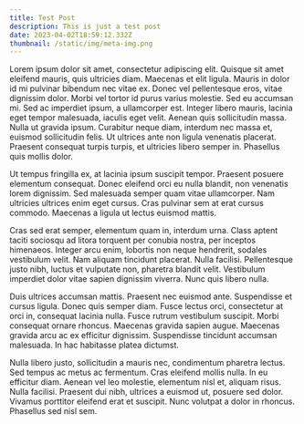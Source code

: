 ```yaml
---
title: Test Post
description: This is just a test post
date: 2023-04-02T18:59:12.332Z
thumbnail: /static/img/meta-img.png
---
```

Lorem ipsum dolor sit amet, consectetur adipiscing elit. Quisque sit amet eleifend mauris, quis ultricies diam. Maecenas et elit ligula. Mauris in dolor id mi pulvinar bibendum nec vitae ex. Donec vel pellentesque eros, vitae dignissim dolor. Morbi vel tortor id purus varius molestie. Sed eu accumsan mi. Sed ac imperdiet ipsum, a ullamcorper est. Integer libero mauris, lacinia eget tempor malesuada, iaculis eget velit. Aenean quis sollicitudin massa. Nulla ut gravida ipsum. Curabitur neque diam, interdum nec massa et, euismod sollicitudin felis. Ut ultrices ante non ligula venenatis placerat. Praesent consequat turpis turpis, et ultricies libero semper in. Phasellus quis mollis dolor.

Ut tempus fringilla ex, at lacinia ipsum suscipit tempor. Praesent posuere elementum consequat. Donec eleifend orci eu nulla blandit, non venenatis lorem dignissim. Sed malesuada semper quam vitae ullamcorper. Nam ultricies ultrices enim eget cursus. Cras pulvinar sem at erat cursus commodo. Maecenas a ligula ut lectus euismod mattis.

Cras sed erat semper, elementum quam in, interdum urna. Class aptent taciti sociosqu ad litora torquent per conubia nostra, per inceptos himenaeos. Integer arcu enim, lobortis non neque hendrerit, sodales vestibulum velit. Nam aliquam tincidunt placerat. Nulla facilisi. Pellentesque justo nibh, luctus et vulputate non, pharetra blandit velit. Vestibulum imperdiet dolor vitae sapien dignissim viverra. Nunc quis libero nulla.

Duis ultrices accumsan mattis. Praesent nec euismod ante. Suspendisse et cursus ligula. Donec quis semper diam. Fusce lectus orci, consectetur at orci in, consequat lacinia nulla. Fusce rutrum vestibulum suscipit. Morbi consequat ornare rhoncus. Maecenas gravida sapien augue. Maecenas gravida arcu ac ex efficitur dignissim. Suspendisse tincidunt accumsan malesuada. In hac habitasse platea dictumst.

Nulla libero justo, sollicitudin a mauris nec, condimentum pharetra lectus. Sed tempus ac metus ac fermentum. Cras eleifend mollis nulla. In eu efficitur diam. Aenean vel leo molestie, elementum nisl et, aliquam risus. Nulla facilisi. Praesent dui nibh, ultrices a euismod ut, posuere sed dolor. Vivamus porttitor eleifend erat et suscipit. Nunc volutpat a dolor in rhoncus. Phasellus sed nisl sem.